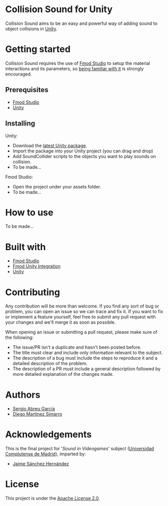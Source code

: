 # Collision Sound for Unity
Collision Sound aims to be an easy and powerful way of adding sound to
object collisions in [Unity](https://unity.com/).

# Getting started
Collision Sound requires the use of [Fmod Studio](https://www.fmod.com/studio)
to setup the material interactions and its parameters, so
[being familiar with it](https://www.fmod.com/learn) is strongly encouraged.

## Prerequisites
- [Fmod Studio](https://www.fmod.com/studio)
- [Unity](https://unity.com/)

## Installing
Unity:
- Download the [latest Unity package](https://github.com/Sag-Dev/physical-sound/releases).
- Import the package into your Unity project (you can drag and drop)
- Add SoundCollider scripts to the objects you want to play sounds on collision.
- To be made...

Fmod Studio:
- Open the project under your assets folder.
- To be made...

# How to use
To be made...

# Built with
- [Fmod Studio](https://www.fmod.com/studio)
- [Fmod Unity Integration](https://www.fmod.com/resources/documentation-unity)
- [Unity](https://unity.com/)

# Contributing
Any contribution will be more than welcome. If you find any sort of bug or
problem, you can open an issue so we can trace and fix it. If you want to fix
or implement a feature yourself, feel free to submit any pull request with your
changes and we'll merge it as soon as possible.

When opening an issue or submitting a pull request, please make sure of the
following:

- The issue/PR isn't a duplicate and hasn't been posted before.
- The title must clear and include only information relevant to the subject.
- The description of a bug must include the steps to reproduce it and a detailed
description of the problem.
- The description of a PR must include a general description followed by more detailed
explanation of the changes made.

# Authors
- [Sergio Abreu García](https://sag-dev.com)
- [Diego Martínez Simarro](https://github.com/dimart10)

# Acknowledgements
This is the final project for '*Sound in Videogames*' subject ([Universidad Complutense de Madrid](https://www.ucm.es/)), imparted by:
- [Jaime Sánchez Hernández](http://gpd.sip.ucm.es/jaime/)

# License
This project is under the
[Apache License 2.0](https://github.com/Sag-Dev/physical-sound/blob/master/LICENSE).
